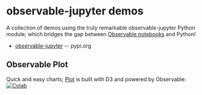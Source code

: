 
# observable-jupyter demos

A collection of demos using the truly remarkable observable-jupyter Python module, 
which bridges the gap between [Observable notebooks](http://observablehq.com) and Python!

* [observable-jupyter](https://pypi.org/project/observable-jupyter/) -- pypi.org

## Observable Plot

Quick and easy charts; [Plot](https://observablehq.com/@observablehq/plot) is built with D3 and powered by Observable: [![Colab](https://colab.research.google.com/assets/colab-badge.svg)](https://colab.research.google.com/github/pbogden/observable-jupyter-demos/blob/master/notebooks/observable_plot.ipynb)

